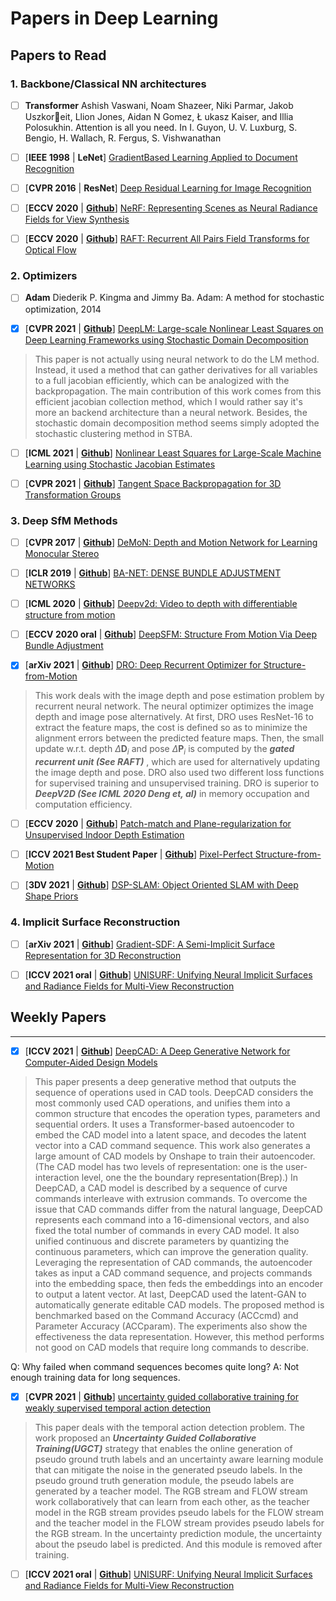 # Papers in Deep Learning

## Papers to Read

### 1. Backbone/Classical NN architectures

- [ ] **Transformer** Ashish Vaswani, Noam Shazeer, Niki Parmar, Jakob Uszkoreit, Llion Jones, Aidan N Gomez, Ł ukasz Kaiser, and Illia
Polosukhin. Attention is all you need. In I. Guyon, U. V. Luxburg, S. Bengio, H. Wallach, R. Fergus, S. Vishwanathan

- [ ] [**IEEE 1998** | **LeNet**] [GradientBased Learning Applied to Document Recognition](http://vision.stanford.edu/cs598_spring07/papers/Lecun98.pdf)

- [ ] [**CVPR 2016** | **ResNet**] [Deep Residual Learning for Image Recognition](https://arxiv.org/pdf/1512.03385.pdf)

- [ ] [**ECCV 2020** | **[Github](https://github.com/bmild/nerf)**] [NeRF: Representing Scenes as Neural Radiance Fields for View Synthesis](https://arxiv.org/pdf/2003.08934.pdf)

- [ ] [**ECCV 2020** | **[Github](https://github.com/princeton-vl/RAFT)**] [RAFT: Recurrent All Pairs Field Transforms for Optical Flow](https://arxiv.org/pdf/2003.12039.pdf)

### 2. Optimizers

- [ ] **Adam** Diederik P. Kingma and Jimmy Ba. Adam: A method for stochastic optimization, 2014

- [x] [**CVPR 2021** | **[Github](https://github.com/hjwdzh/DeepLM)**] [DeepLM: Large-scale Nonlinear Least Squares on Deep Learning Frameworks using Stochastic Domain Decomposition](https://openaccess.thecvf.com/content/CVPR2021/papers/Huang_DeepLM_Large-Scale_Nonlinear_Least_Squares_on_Deep_Learning_Frameworks_Using_CVPR_2021_paper.pdf)

> This paper is not actually using neural network to do the LM method. Instead, it used a method that can gather derivatives for all 
variables to a full jacobian efficiently, which can be analogized with the backpropagation. The main contribution of this work comes 
from this efficient jacobian collection method, which I would rather say it's more an backend architecture than a neural network. Besides, 
the stochastic domain decomposition method seems simply adopted the stochastic clustering method in STBA.

- [ ] [**ICML 2021** | **[Github](https://github.com/johannesbrust/SNLLS)**] [Nonlinear Least Squares for Large-Scale Machine Learning using Stochastic Jacobian Estimates](https://arxiv.org/pdf/2107.05598.pdf)

- [ ] [**CVPR 2021** | **[Github](https://github.com/princeton-vl/lietorch)**] [Tangent Space Backpropagation for 3D Transformation Groups](https://openaccess.thecvf.com/content/CVPR2021/papers/Teed_Tangent_Space_Backpropagation_for_3D_Transformation_Groups_CVPR_2021_paper.pdf)


### 3. Deep SfM Methods

- [ ] [**CVPR 2017** | **[Github](https://github.com/lmb-freiburg/demon)**] [DeMoN: Depth and Motion Network for Learning Monocular Stereo](https://arxiv.org/pdf/1612.02401.pdf)

- [ ] [**ICLR 2019** | **[Github](https://github.com/frobelbest/BANet)**] [BA-NET: DENSE BUNDLE ADJUSTMENT NETWORKS](https://arxiv.org/pdf/1806.04807.pdf)

- [ ] [**ICML 2020** | **[Github](https://github.com/princeton-vl/DeepV2D)**] [Deepv2d: Video to depth with differentiable structure from motion](https://arxiv.org/pdf/1812.04605.pdf)

- [ ] [**ECCV 2020 oral** | **[Github](https://github.com/weixk2015/DeepSFM)**] [DeepSFM: Structure From Motion Via Deep Bundle Adjustment](https://arxiv.org/pdf/1912.09697.pdf)

- [x] [**arXiv 2021** | **[Github](https://github.com/aliyun/dro-sfm)**] [DRO: Deep Recurrent Optimizer for Structure-from-Motion](https://arxiv.org/pdf/2103.13201.pdf)

> This work deals with the image depth and pose estimation problem by recurrent neural network. The neural optimizer optimizes the image depth and image pose alternatively. At first, DRO uses ResNet-16 to extract the feature maps, the cost is defined so as to minimize the alignment errors between the predicted feature maps. Then, the small update w.r.t. depth $\Delta \mathbf{D}_i$ and pose $\Delta \mathbf{P}_i$ is computed by the ***gated recurrent unit (See RAFT)*** , which are used for alternatively updating the image depth and pose. DRO also used two different loss functions for supervised training and unsupervised training. DRO is superior to ***DeepV2D (See ICML 2020 Deng et, al)*** in memory occupation and computation efficiency.

- [ ] [**ECCV 2020** | **[Github](https://github.com/svip-lab/Indoor-SfMLearner)**] [Patch-match and Plane-regularization for Unsupervised Indoor Depth Estimation](https://arxiv.org/pdf/2007.07696.pdf)

- [ ] [**ICCV 2021 Best Student Paper** | **[Github](https://github.com/cvg/pixel-perfect-sfm)**] [Pixel-Perfect Structure-from-Motion](https://arxiv.org/pdf/2108.08291.pdf)

- [ ] [**3DV 2021** | **[Github](https://github.com/JingwenWang95/DSP-SLAM)**] [DSP-SLAM: Object Oriented SLAM with Deep Shape Priors](https://arxiv.org/pdf/2108.09481.pdf)


### 4. Implicit Surface Reconstruction

- [ ] [**arXiv 2021** | **[Github]()**] [Gradient-SDF: A Semi-Implicit Surface Representation for 3D Reconstruction](https://arxiv.org/pdf/2111.13652.pdf)

- [ ] [**ICCV 2021 oral** | **[Github](https://github.com/autonomousvision/unisurf)**] [UNISURF: Unifying Neural Implicit Surfaces and Radiance Fields for Multi-View Reconstruction](http://www.cvlibs.net/publications/Oechsle2021ICCV.pdf)

## Weekly Papers
----------------------------------------------------

- [x] [**ICCV 2021** | **[Github](https://github.com/ChrisWu1997/DeepCAD)**] [DeepCAD: A Deep Generative Network for Computer-Aided Design Models](https://arxiv.org/pdf/2105.09492.pdf)


> This paper presents a deep generative method that outputs the sequence of operations used in CAD tools. DeepCAD considers the most commonly used CAD operations, and unifies them into a common structure that encodes the operation types, parameters and sequential orders. It uses a Transformer-based autoencoder to embed the CAD model into a latent space, and decodes the latent vector into a CAD command sequence. This work also generates a large amount of CAD models by Onshape to train their autoencoder. (The CAD model has two levels of representation: one is the user-interaction level, one the the boundary representation(Brep).)
In DeepCAD, a CAD model is described by a sequence of curve commands interleave with extrusion commands. To overcome the issue that CAD commands differ from the natural language, DeepCAD represents each command into a 16-dimensional vectors, and also fixed the total number of commands in every CAD model. It also unified continuous and discrete parameters by quantizing the continuous parameters, which can improve the generation quality. Leveraging the representation of CAD commands, the autoencoder takes as input a CAD command sequence, and projects commands into the embedding space, then feds the embeddings into an encoder to output a latent vector. At last, DeepCAD used the latent-GAN to automatically generate editable CAD models. The proposed method is benchmarked based on the Command Accuracy (ACCcmd) and Parameter Accuracy (ACCparam). 
The experiments also show the effectiveness the data representation. However, this method performs not good on CAD models that require long commands to describe.

Q: Why failed when command sequences becomes quite long?
A: Not enough training data for long sequences.

- [x] [**CVPR 2021** | **[Github]()**] [uncertainty guided collaborative training for weakly supervised temporal action detection](https://openaccess.thecvf.com/content/CVPR2021/papers/Yang_Uncertainty_Guided_Collaborative_Training_for_Weakly_Supervised_Temporal_Action_Detection_CVPR_2021_paper.pdf)

> This paper deals with the temporal action detection problem. The work proposed an ***Uncertainty Guided Collaborative Training(UGCT)*** strategy that enables the online generation of pseudo ground truth labels and an uncertainty aware learning module that can mitigate the noise in the generated pseudo labels. In the pseudo ground truth generation module, the pseudo labels are generated by a teacher model. The RGB stream and FLOW stream work collaboratively that can learn from each other, as the teacher model in the RGB stream provides pseudo labels for the FLOW stream and the teacher model in the FLOW stream provides pseudo labels for the RGB stream. In the uncertainty prediction module, the uncertainty about the pseudo label is predicted. And this module is removed after training.


- [ ] [**ICCV 2021 oral** | **[Github](https://github.com/autonomousvision/unisurf)**] [UNISURF: Unifying Neural Implicit Surfaces and Radiance Fields for Multi-View Reconstruction](http://www.cvlibs.net/publications/Oechsle2021ICCV.pdf)